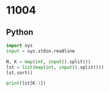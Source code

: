 # 11004

## Python

```python
import sys
input = sys.stdin.readline

N, K = map(int, input().split())
lst = list(map(int, input().split()))
lst.sort()

print(lst[K-1])

```
